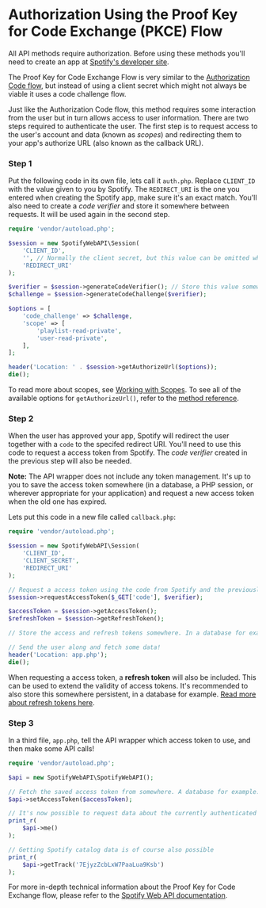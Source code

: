# Authorization Using the Proof Key for Code Exchange (PKCE) Flow

All API methods require authorization. Before using these methods you'll need to create an app at [Spotify's developer site](https://developer.spotify.com/documentation/web-api/).

The Proof Key for Code Exchange Flow is very similar to the [Authorization Code flow](access-token-with-authorization-code-flow.md), but instead of using a client secret which might not always be viable it uses a code challenge flow.

Just like the Authorization Code flow, this method requires some interaction from the user but in turn allows access to user information. There are two steps required to authenticate the user. The first step is to request access to the user's account and data (known as *scopes*) and redirecting them to your app's authorize URL (also known as the callback URL).

### Step 1
Put the following code in its own file, lets call it `auth.php`. Replace `CLIENT_ID` with the value given to you by Spotify. The `REDIRECT_URI` is the one you entered when creating the Spotify app, make sure it's an exact match. You'll also need to create a *code verifier* and store it somewhere between requests. It will be used again in the second step.

```php
require 'vendor/autoload.php';

$session = new SpotifyWebAPI\Session(
    'CLIENT_ID',
    '', // Normally the client secret, but this value can be omitted when using the PKCE flow
    'REDIRECT_URI'
);

$verifier = $session->generateCodeVerifier(); // Store this value somewhere, a session for example
$challenge = $session->generateCodeChallenge($verifier);

$options = [
    'code_challenge' => $challenge,
    'scope' => [
        'playlist-read-private',
        'user-read-private',
    ],
];

header('Location: ' . $session->getAuthorizeUrl($options));
die();
```

To read more about scopes, see [Working with Scopes](/docs/examples/working-with-scopes.md). To see all of the available options for `getAuthorizeUrl()`, refer to the [method reference](/docs/method-reference/Session.md#getauthorizeurl).

### Step 2
When the user has approved your app, Spotify will redirect the user together with a `code` to the specifed redirect URI. You'll need to use this code to request a access token from Spotify. The *code verifier* created in the previous step will also be needed.

__Note:__ The API wrapper does not include any token management. It's up to you to save the access token somewhere (in a database, a PHP session, or wherever appropriate for your application) and request a new access token when the old one has expired.

Lets put this code in a new file called `callback.php`:

```php
require 'vendor/autoload.php';

$session = new SpotifyWebAPI\Session(
    'CLIENT_ID',
    'CLIENT_SECRET',
    'REDIRECT_URI'
);

// Request a access token using the code from Spotify and the previously created code verifier
$session->requestAccessToken($_GET['code'], $verifier);

$accessToken = $session->getAccessToken();
$refreshToken = $session->getRefreshToken();

// Store the access and refresh tokens somewhere. In a database for example.

// Send the user along and fetch some data!
header('Location: app.php');
die();
```

When requesting a access token, a **refresh token** will also be included. This can be used to extend the validity of access tokens. It's recommended to also store this somewhere persistent, in a database for example. [Read more about refresh tokens here](refreshing-access-tokens.md).

### Step 3
In a third file, `app.php`, tell the API wrapper which access token to use, and then make some API calls!

```php
require 'vendor/autoload.php';

$api = new SpotifyWebAPI\SpotifyWebAPI();

// Fetch the saved access token from somewhere. A database for example.
$api->setAccessToken($accessToken);

// It's now possible to request data about the currently authenticated user
print_r(
    $api->me()
);

// Getting Spotify catalog data is of course also possible
print_r(
    $api->getTrack('7EjyzZcbLxW7PaaLua9Ksb')
);
```

For more in-depth technical information about the Proof Key for Code Exchange flow, please refer to the [Spotify Web API documentation](https://developer.spotify.com/documentation/general/guides/authorization-guide/#authorization-code-flow-with-proof-key-for-code-exchange-pkce).
